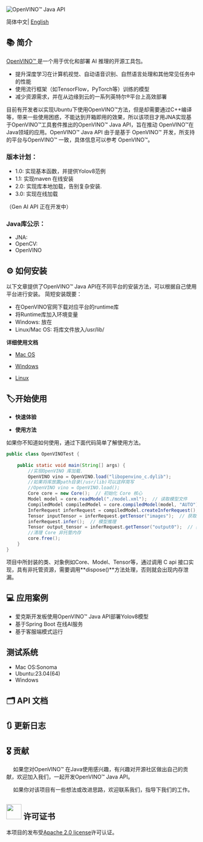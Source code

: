 ![OpenVINO™ Java API](https://socialify.git.ci/Hmm466/OpenVINO-Java-API/image?description=1&descriptionEditable=%F0%9F%92%9EOpenVINO%20Wrapper%20for%20Java%20%F0%9F%92%9E&font=Inter&forks=1&issues=1&language=1&name=1&owner=1&pattern=Circuit%20Board&pulls=1&stargazers=1&theme=Light)
<p align="center">    
    <a href="./LICENSE.txt">
    </a>    

简体中文| [English](README_en.md)

## 📚 简介

[OpenVINO™ ](www.openvino.ai)是一个用于优化和部署 AI 推理的开源工具包。

- 提升深度学习在计算机视觉、自动语音识别、自然语言处理和其他常见任务中的性能
- 使用流行框架（如TensorFlow，PyTorch等）训练的模型
- 减少资源需求，并在从边缘到云的一系列英特尔®平台上高效部署

目前有开发者以实现Ubuntu下使用OpenVINO™方法，但是却需要通过C++编译等，带来一些使用困惑，不能达到开箱即用的效果，所以该项目才用JNA实现基于OpenVINO™工具套件推出的OpenVINO™ Java API，旨在推动 OpenVINO™在Java领域的应用。OpenVINO™ Java API 由于是基于 OpenVINO™ 开发，所支持的平台与OpenVINO™ 一致，具体信息可以参考 OpenVINO™。

### 版本计划：

- 1.0: 实现基本函数，并提供Yolov8范例
- 1.1: 实现maven 在线安装
- 2.0: 实现库本地加载，告别复杂安装.
- 3.0: 实现在线加载

（Gen AI API 正在开发中）

### Java库公示：
- JNA:
- OpenCV:
- OpenVINO

## ⚙ 如何安装

以下文章提供了OpenVINO™ Java API在不同平台的安装方法，可以根据自己使用平台进行安装。
简短安装既要：
- 在OpenVINO官网下载对应平台的runtime库
- 将Runtime库加入环境变量
- Windows: 放在
- Linux/Mac OS: 将库文件放入/usr/lib/

**详细使用文档**

- [Mac OS](docs/cn/mac_install.md)

- [Windows](docs/cn/windows_install.md)

- [Linux](docs/cn/linux_install.md)

## 🏷开始使用

- **快速体验**


- **使用方法**

如果你不知道如何使用，通过下面代码简单了解使用方法。

```java
public class OpenVINOTest {
    
    public static void main(String[] args) {
        //实现OpenVINO 库加载.
        OpenVINO vino = OpenVINO.load("libopenvino_c.dylib");
        //如果将库放置path目录(/usr/lib)可以这样简写
        //OpenVINO vino = OpenVINO.load();
        Core core = new Core();  // 初始化 Core 核心
        Model model = core.readModel("./model.xml");  // 读取模型文件
        CompiledModel compiledModel = core.compiledModel(model, "AUTO");  // 将模型加载到设备
        InferRequest inferRequest = compiledModel.createInferRequest();  // 创建推理通道
        Tensor inputTensor = inferRequest.getTensor("images");  // 获取输入节点Tensor
        inferRequest.infer();  // 模型推理
        Tensor output_tensor = inferRequest.getTensor("output0");  // 获取输出节点Tensor
        //清理 Core 非托管内存
        core.free();
    }
}
```

项目中所封装的类、对象例如Core、Model、Tensor等，通过调用 C api 接口实现，具有非托管资源，需要调用**dispose()**方法处理，否则就会出现内存泄漏。

## 💻 应用案例
- 爱克斯开发板使用OpenVINO™ Java API部署Yolov8模型
- 基于Spring Boot 在线AI服务
- 基于客服端模式运行

## 测试系统
- Mac OS:Sonoma 
- Ubuntu:23.04(64)
- Windows

## 🗂 API 文档


## 🔃 更新日志


## 🎖 贡献

&emsp;    如果您对OpenVINO™ 在Java使用感兴趣，有兴趣对开源社区做出自己的贡献，欢迎加入我们，一起开发OpenVINO™ Java API。

&emsp;    如果你对该项目有一些想法或改进思路，欢迎联系我们，指导下我们的工作。

## <img title="" src="https://user-images.githubusercontent.com/48054808/157835345-f5d24128-abaf-4813-b793-d2e5bdc70e5a.png" alt="" width="40"> 许可证书

本项目的发布受[Apache 2.0 license](LICENSE)许可认证。

